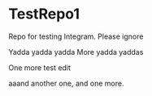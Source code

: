 # TestRepo1

Repo for testing Integram. Please ignore

Yadda yadda yadda
More yadda yaddas

One more test edit

aaand another one, and one more.
